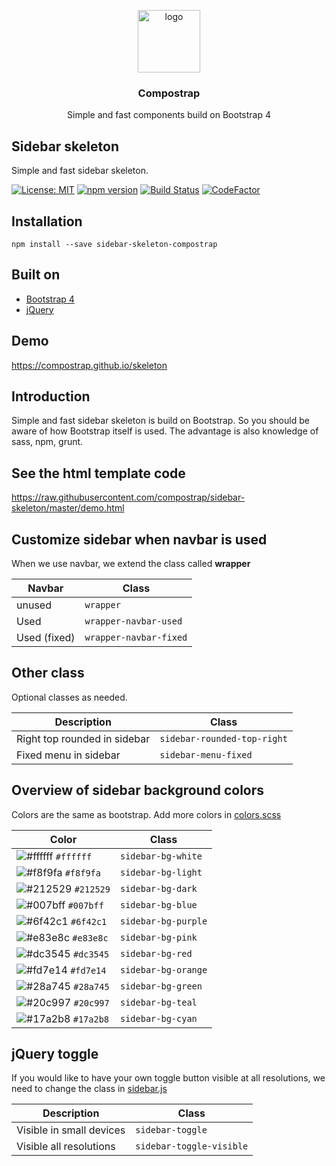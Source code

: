 <p align="center">
  <img src="https://avatars0.githubusercontent.com/u/50230834?s=400&u=3551f498f489486fb0ee563171d5fb2d43892a17&v=4" width="100" alt="logo">
</p>

<h3 align="center">Compostrap</h3>
<p align="center">Simple and fast components build on Bootstrap 4</p>

## Sidebar skeleton
Simple and fast sidebar skeleton.

[![License: MIT](https://img.shields.io/badge/License-MIT-yellow.svg)](https://github.com/compostrap/sidebar-skeleton/blob/master/license.md)
[![npm version](https://badge.fury.io/js/sidebar-skeleton-compostrap.svg)](https://badge.fury.io/js/sidebar-skeleton-compostrap)
[![Build Status](https://travis-ci.com/compostrap/sidebar-skeleton.svg?branch=master)](https://travis-ci.com/compostrap/sidebar-skeleton)
[![CodeFactor](https://www.codefactor.io/repository/github/compostrap/sidebar-skeleton/badge)](https://www.codefactor.io/repository/github/compostrap/sidebar-skeleton)

## Installation
```
npm install --save sidebar-skeleton-compostrap
```

## Built on
- [Bootstrap 4](https://getbootstrap.com)
- [jQuery](https://jquery.com)

## Demo
https://compostrap.github.io/skeleton

## Introduction
Simple and fast sidebar skeleton is build on Bootstrap. So you should be aware of how Bootstrap itself is used.
The advantage is also knowledge of sass, npm, grunt.

## See the html template code
https://raw.githubusercontent.com/compostrap/sidebar-skeleton/master/demo.html

## Customize sidebar when navbar is used
When we use navbar, we extend the class called **wrapper**

| Navbar       | Class                  |
| ------------ | ---------------------- |
| unused       | `wrapper`              |
| Used         | `wrapper-navbar-used`  |
| Used (fixed) | `wrapper-navbar-fixed` |

## Other class
Optional classes as needed.

| Description                  | Class                       |
| ---------------------------- | --------------------------- |
| Right top rounded in sidebar | `sidebar-rounded-top-right` |
| Fixed menu in sidebar        | `sidebar-menu-fixed`        |

## Overview of sidebar background colors
Colors are the same as bootstrap. Add more colors in [colors.scss](https://github.com/compostrap/sidebar-skeleton/blob/master/scss/themes/_colors.scss)

| Color                                                              | Class               |
| ------------------------------------------------------------------ | ------------------- |
| ![#ffffff](https://placehold.it/15/ffffff/000000?text=+) `#ffffff` | `sidebar-bg-white`  |
| ![#f8f9fa](https://placehold.it/15/f8f9fa/000000?text=+) `#f8f9fa` | `sidebar-bg-light`  |
| ![#212529](https://placehold.it/15/212529/000000?text=+) `#212529` | `sidebar-bg-dark`   |
| ![#007bff](https://placehold.it/15/007bff/000000?text=+) `#007bff` | `sidebar-bg-blue`   |
| ![#6f42c1](https://placehold.it/15/6f42c1/000000?text=+) `#6f42c1` | `sidebar-bg-purple` |
| ![#e83e8c](https://placehold.it/15/e83e8c/000000?text=+) `#e83e8c` | `sidebar-bg-pink`   |
| ![#dc3545](https://placehold.it/15/dc3545/000000?text=+) `#dc3545` | `sidebar-bg-red`    |
| ![#fd7e14](https://placehold.it/15/fd7e14/000000?text=+) `#fd7e14` | `sidebar-bg-orange` |
| ![#28a745](https://placehold.it/15/28a745/000000?text=+) `#28a745` | `sidebar-bg-green`  |
| ![#20c997](https://placehold.it/15/20c997/000000?text=+) `#20c997` | `sidebar-bg-teal`   |
| ![#17a2b8](https://placehold.it/15/17a2b8/000000?text=+) `#17a2b8` | `sidebar-bg-cyan`   |

## jQuery toggle
If you would like to have your own toggle button visible at all resolutions, we need to change the class in [sidebar.js](https://github.com/compostrap/sidebar-skeleton/blob/master/dist/js/sidebar.js)

| Description              | Class                    |
| ------------------------ | ------------------------ |
| Visible in small devices | `sidebar-toggle`         |
| Visible all resolutions  | `sidebar-toggle-visible` |

